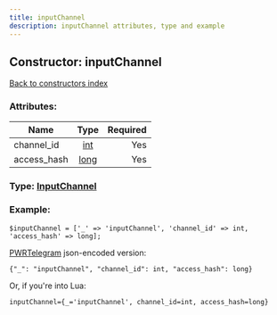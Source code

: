 ```yaml
---
title: inputChannel
description: inputChannel attributes, type and example
---
```

## Constructor: inputChannel  
[Back to constructors index](index.md)



### Attributes:

| Name     |    Type       | Required |
|----------|:-------------:|---------:|
|channel\_id|[int](../types/int.md) | Yes|
|access\_hash|[long](../types/long.md) | Yes|



### Type: [InputChannel](../types/InputChannel.md)


### Example:

```
$inputChannel = ['_' => 'inputChannel', 'channel_id' => int, 'access_hash' => long];
```  

[PWRTelegram](https://pwrtelegram.xyz) json-encoded version:

```
{"_": "inputChannel", "channel_id": int, "access_hash": long}
```


Or, if you're into Lua:  


```
inputChannel={_='inputChannel', channel_id=int, access_hash=long}

```


